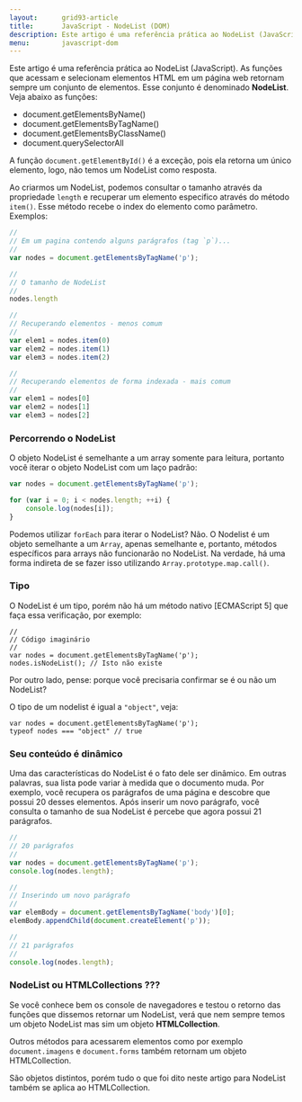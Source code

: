 ```yaml
---
layout:      grid93-article
title:       JavaScript - NodeList (DOM)
description: Este artigo é uma referência prática ao NodeList (JavaScript). As funções que acessam e selecionam elementos HTML em um página web retornam sempre um conjunto  de elementos. Esse conjunto é denominado __NodeList__.
menu:        javascript-dom
---
```


Este artigo é uma referência prática ao NodeList (JavaScript). As funções que acessam e selecionam elementos HTML em um 
página web retornam sempre um conjunto  de elementos. Esse conjunto é denominado __NodeList__. Veja abaixo as funções:

- document.getElementsByName()
- document.getElementsByTagName()
- document.getElementsByClassName()
- document.querySelectorAll

A função `document.getElementById()` é a exceção, pois ela retorna um único elemento, logo, não temos um NodeList como 
resposta.

Ao criarmos um NodeList, podemos consultar o tamanho através da propriedade `length` e recuperar um elemento especifico
através do método `item()`. Esse método recebe o index do elemento como parâmetro. Exemplos:

```javascript
//
// Em um pagina contendo alguns parágrafos (tag `p`)...
//
var nodes = document.getElementsByTagName('p');

//
// O tamanho de NodeList
//
nodes.length

//
// Recuperando elementos - menos comum
//
var elem1 = nodes.item(0)
var elem2 = nodes.item(1)
var elem3 = nodes.item(2)

//
// Recuperando elementos de forma indexada - mais comum
//
var elem1 = nodes[0]
var elem2 = nodes[1]
var elem3 = nodes[2]
```


### Percorrendo o NodeList

O objeto NodeList é semelhante a um array somente para leitura, portanto você iterar o objeto NodeList com um laço padrão:

```javascript
var nodes = document.getElementsByTagName('p');

for (var i = 0; i < nodes.length; ++i) {
    console.log(nodes[i]);
}
```

Podemos utilizar `forEach` para iterar o NodeList? Não. O Nodelist é um objeto semelhante a um `Array`, apenas semelhante
e, portanto, métodos específicos para arrays não funcionarão no NodeList. Na verdade, há uma forma indireta de se fazer 
isso utilizando `Array.prototype.map.call()`.



### Tipo

O NodeList é um tipo, porém não há um método nativo [ECMAScript 5] que faça essa verificação, por exemplo:

    //
    // Código imaginário
    //
    var nodes = document.getElementsByTagName('p');
    nodes.isNodeList(); // Isto não existe

Por outro lado, pense: porque você precisaria confirmar se é ou não um NodeList?

O tipo de um nodelist é igual a `"object"`, veja:

    var nodes = document.getElementsByTagName('p');
    typeof nodes === "object" // true


### Seu conteúdo é dinâmico

Uma das características do NodeList é o fato dele ser dinâmico. Em outras palavras, sua lista pode variar à medida que o
documento muda. Por exemplo, você recupera os parágrafos de uma página e descobre que possui 20 desses elementos. Após
inserir um novo parágrafo, você consulta o tamanho de sua NodeList é percebe que agora possui 21 parágrafos.

```javascript
//
// 20 parágrafos
//
var nodes = document.getElementsByTagName('p');
console.log(nodes.length);

//
// Inserindo um novo parágrafo
//
var elemBody = document.getElementsByTagName('body')[0];
elemBody.appendChild(document.createElement('p'));

//
// 21 parágrafos
//
console.log(nodes.length);
```


### NodeList ou HTMLCollections ???

Se você conhece bem os console de navegadores e testou o retorno das funções que dissemos retornar um NodeList, verá
que nem sempre temos um objeto NodeList mas sim um objeto __HTMLCollection__.

Outros métodos para acessarem elementos como por exemplo `document.imagens` e `document.forms` também retornam um objeto
HTMLCollection.

São objetos distintos, porém tudo o que foi dito neste artigo para NodeList também se aplica ao HTMLCollection.


